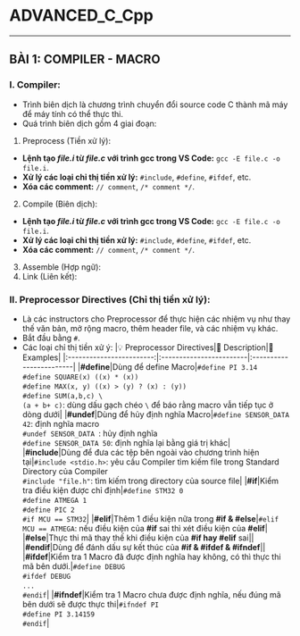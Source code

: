 # ADVANCED_C_Cpp
----
## BÀI 1: COMPILER - MACRO
### I. Compiler:
- Trình biên dịch là chương trình chuyển đổi source code C thành mã máy để máy tính có thể thực thi.
- Quá trình biên dịch gồm 4 giai đoạn:
 1. Preprocess (Tiền xử lý):
  - **Lệnh tạo _file.i_ từ _file.c_ với trình gcc trong VS Code:** `gcc -E file.c -o file.i`.
  - **Xử lý các loại chỉ thị tiền xử lý:** `#include`, `#define`, `#ifdef`, etc.
  - **Xóa các comment:** `// comment`, `/* comment */`.
 2. Compile (Biên dịch):
  - **Lệnh tạo _file.i_ từ _file.c_ với trình gcc trong VS Code:** `gcc -E file.c -o file.i`.
  - **Xử lý các loại chỉ thị tiền xử lý:** `#include`, `#define`, `#ifdef`, etc.
  - **Xóa các comment:** `// comment`, `/* comment */`.
 3. Assemble (Hợp ngữ):
 4. Link (Liên kết):
### II. Preprocessor Directives (Chỉ thị tiền xử lý):
- Là các instructors cho Preprocessor để thực hiện các nhiệm vụ như thay thế văn bản, mở rộng macro, thêm header file, và các nhiệm vụ khác.
- Bắt đầu bằng `#`.
- Các loại chỉ thị tiền xử ý:
  |💡 Preprocessor Directives|📄 Description|📌 Examples|
  |:------------------------:|:------------------------|:------------------------|
  |**#define**|Dùng để define Macro|`#define PI 3.14` <br>`#define SQUARE(x) ((x) * (x))`<br>`#define MAX(x, y) ((x) > (y) ? (x) : (y))`<br>`#define SUM(a,b,c) \`<br>  `(a + b+ c)`: dùng dấu gạch chéo `\` để báo rằng macro vẫn tiếp tục ở dòng dưới|
  |**#undef**|Dùng để hủy định nghĩa Macro|`#define SENSOR_DATA 42`: định nghĩa macro<br>`#undef SENSOR_DATA `: hủy định nghĩa<br>`#define SENSOR_DATA 50`: định nghĩa lại bằng giá trị khác|
  |**#include**|Dùng để đưa các tệp bên ngoài vào chương trình hiện tại|`#include <stdio.h>`: yêu cầu Compiler tìm kiếm file trong Standard Directory của Compiler<br>`#include "file.h"`: tìm kiếm trong directory của source file|
  |**#if**|Kiểm tra điều kiện được chỉ định|`#define STM32 0`<br>`#define ATMEGA 1`<br>`#define PIC 2`<br>`#if MCU == STM32`|
  |**#elif**|Thêm 1 điều kiện nữa trong **#if & #else**|`#elif MCU == ATMEGA`: nếu điều kiện của **#if** sai thì xét điều kiện của **#elif**|
  |**#else**|Thực thi mã thay thế khi điều kiện của **#if hay #elif** sai||
  |**#endif**|Dùng để đánh dấu sự kết thúc của **#if & #ifdef & #ifndef**||
  |**#ifdef**|Kiểm tra 1 Macro đã được định nghĩa hay không, có thì thực thi mã bên dưới.|`#define DEBUG`<br>`#ifdef DEBUG`<br>`...`<br>`#endif`|
  |**#ifndef**|Kiểm tra 1 Macro chưa được định nghĩa, nếu đúng mã bên dưới sẽ được thực thi|`#ifndef PI`<br>`#define PI 3.14159`<br>`#endif`|
